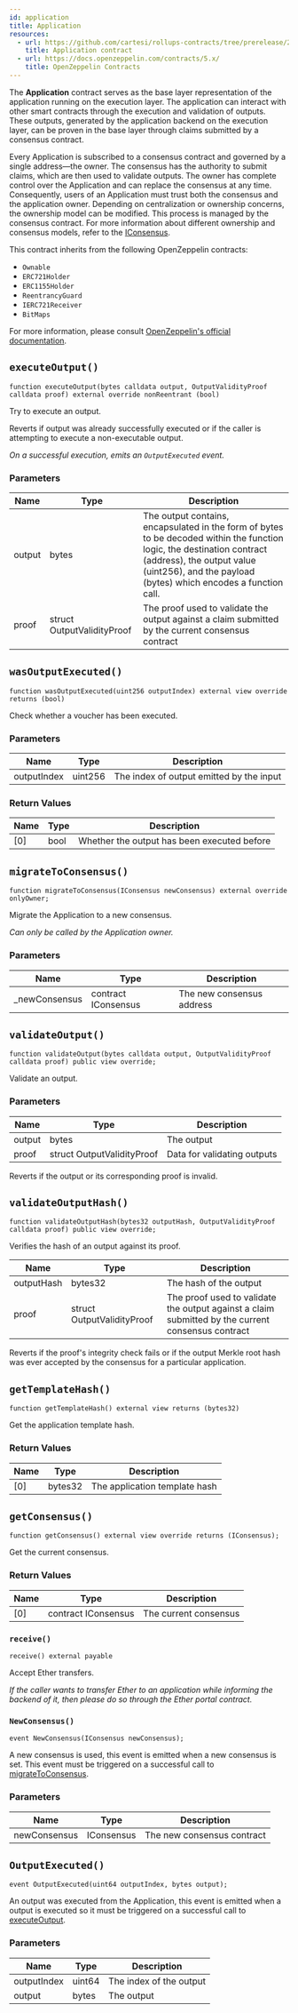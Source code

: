 ```yaml
---
id: application
title: Application
resources:
  - url: https://github.com/cartesi/rollups-contracts/tree/prerelease/2.0.0/contracts/dapp/Application.sol
    title: Application contract
  - url: https://docs.openzeppelin.com/contracts/5.x/
    title: OpenZeppelin Contracts
---
```


The **Application** contract serves as the base layer representation of the application running on the execution layer. The application can interact with other smart contracts through the execution and validation of outputs. These outputs, generated by the application backend on the execution layer, can be proven in the base layer through claims submitted by a consensus contract.

Every Application is subscribed to a consensus contract and governed by a single address—the owner. The consensus has the authority to submit claims, which are then used to validate outputs. The owner has complete control over the Application and can replace the consensus at any time. Consequently, users of an Application must trust both the consensus and the application owner. Depending on centralization or ownership concerns, the ownership model can be modified. This process is managed by the consensus contract. For more information about different ownership and consensus models, refer to the [IConsensus](https://github.com/cartesi/rollups-contracts/blob/prerelease/2.0.0/contracts/consensus/IConsensus.sol).

This contract inherits from the following OpenZeppelin contracts:

- `Ownable`
- `ERC721Holder`
- `ERC1155Holder`
- `ReentrancyGuard`
- `IERC721Receiver`
- `BitMaps`

For more information, please consult [OpenZeppelin's official documentation](https://docs.openzeppelin.com/contracts/5.x/).

## `executeOutput()`

```solidity
function executeOutput(bytes calldata output, OutputValidityProof calldata proof) external override nonReentrant (bool)
```

Try to execute an output.

Reverts if output was already successfully executed or if the caller is attempting to execute a non-executable output.

_On a successful execution, emits an `OutputExecuted` event._

### Parameters

| Name          | Type         | Description                                                                                        |
| ------------- | ------------ | -------------------------------------------------------------------------------------------------- |
| output     | bytes        | The output contains, encapsulated in the form of bytes to be decoded within the function logic, the destination contract (address), the output value (uint256), and the payload (bytes) which encodes a function call.                  |
| proof       | struct OutputValidityProof | The proof used to validate the output against a claim submitted by the current consensus contract |

## `wasOutputExecuted()`

```solidity
function wasOutputExecuted(uint256 outputIndex) external view override returns (bool)
```

Check whether a voucher has been executed.

### Parameters

| Name              | Type    | Description                              |
| ----------------- | ------- | ---------------------------------------- |
| outputIndex     | uint256 | The index of output emitted by the input |

### Return Values

| Name | Type | Description                                  |
| ---- | ---- | -------------------------------------------- |
| [0]  | bool | Whether the output has been executed before |

## `migrateToConsensus()`

```solidity
function migrateToConsensus(IConsensus newConsensus) external override onlyOwner;
```

Migrate the Application to a new consensus.

_Can only be called by the Application owner._

### Parameters

| Name           | Type                | Description       |
| -------------- | ------------------- | ----------------- |
| \_newConsensus | contract IConsensus | The new consensus address |

## `validateOutput()`

```solidity
function validateOutput(bytes calldata output, OutputValidityProof calldata proof) public view override;
```

Validate an output.

### Parameters

| Name     | Type                   | Description                 |
| -------- | ---------------------- | --------------------------- |
| output | bytes                  | The output                  |
| proof  | struct OutputValidityProof | Data for validating outputs |

Reverts if the output or its corresponding proof is invalid.

## `validateOutputHash()`

```solidity
function validateOutputHash(bytes32 outputHash, OutputValidityProof calldata proof) public view override;
```

Verifies the hash of an output against its proof.

| Name         | Type                       | Description                       |
|--------------|-------------------------------|-----------------------------------|
| outputHash   | bytes32                    | The hash of the output            |
| proof        | struct OutputValidityProof | The proof used to validate the output against a claim submitted by the current consensus contract    |

Reverts if the proof's integrity check fails or if the output Merkle root hash was ever accepted by the consensus for a particular application.

## `getTemplateHash()`

```solidity
function getTemplateHash() external view returns (bytes32)
```

Get the application template hash.

### Return Values

| Name | Type    | Description              |
| ---- | ------- | ------------------------ |
| [0]  | bytes32 | The application template hash |

## `getConsensus()`

```solidity
function getConsensus() external view override returns (IConsensus);
```

Get the current consensus.

### Return Values

| Name | Type                | Description           |
| ---- | ------------------- | --------------------- |
| [0]  | contract IConsensus | The current consensus |

### `receive()`

```solidity
receive() external payable
```

Accept Ether transfers.

_If the caller wants to transfer Ether to an application while informing the backend of it, then please do so through the Ether portal contract._

### `NewConsensus()`

```solidity
event NewConsensus(IConsensus newConsensus);
```

A new consensus is used, this event is emitted when a new consensus is set. This event must be triggered on a successful call to [migrateToConsensus](#migratetoconsensus).

### Parameters

| Name         | Type       | Description                |
| ------------ | ---------- | -------------------------- |
| newConsensus | IConsensus | The new consensus contract |

## `OutputExecuted()`

```solidity
event OutputExecuted(uint64 outputIndex, bytes output);
```

An output was executed from the Application, this event is emitted when a output is executed so it must be triggered on a successful call to [executeOutput](#executeOutput).

### Parameters

| Name         | Type    | Description           |
|--------------|---------|-----------------------|
| outputIndex  | uint64  | The index of the output |
| output       | bytes   | The output             |

